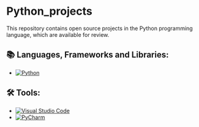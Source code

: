 # Python_projects
This repository contains open source projects in the Python programming language, which are available for review.

## :books: Languages, Frameworks and Libraries:
- [![Python](https://img.shields.io/badge/Python-3776AB?style=for-the-badge&logo=python&logoColor=white)](https://www.python.org)

## :hammer_and_wrench: Tools:
- [![Visual Studio Code](https://img.shields.io/badge/Visual%20Studio%20Code-0078d7.svg?style=for-the-badge&logo=visual-studio-code&logoColor=white)](https://code.visualstudio.com/)
- [![PyCharm](https://img.shields.io/badge/pycharm-143?style=for-the-badge&logo=pycharm&logoColor=black&color=black&labelColor=green)](https://www.jetbrains.com/pycharm/)
